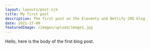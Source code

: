 ```yaml
---
layout: layouts/post.njk
title: My first post
description: The first post on the Eleventy and Netlify CMS blog
date: 2021-27-09
featuredImage: /images/upload/image1.jpg
---
```


Hello, here is the body of the first blog post.